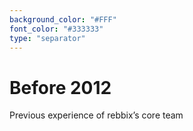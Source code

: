 ```yaml
---
background_color: "#FFF"
font_color: "#333333"
type: "separator"
---
```

# Before 2012
Previous experience of rebbix’s core team
